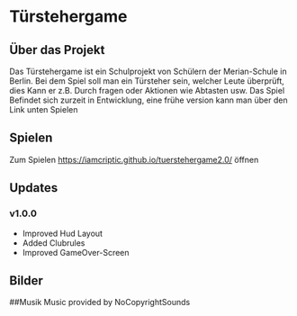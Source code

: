 # Türstehergame

## Über das Projekt

Das Türstehergame ist ein Schulprojekt von Schülern der Merian-Schule in Berlin. Bei dem Spiel soll man ein Türsteher sein, welcher Leute überprüft, dies Kann er z.B. Durch fragen oder Aktionen wie Abtasten usw. Das Spiel Befindet sich zurzeit in Entwicklung, eine frühe version kann man über den Link unten Spielen

## Spielen

Zum Spielen https://iamcriptic.github.io/tuerstehergame2.0/ öffnen

## Updates
### v1.0.0
  - Improved Hud Layout
  - Added Clubrules
  - Improved GameOver-Screen

## Bilder

##Musik
Music provided by NoCopyrightSounds
